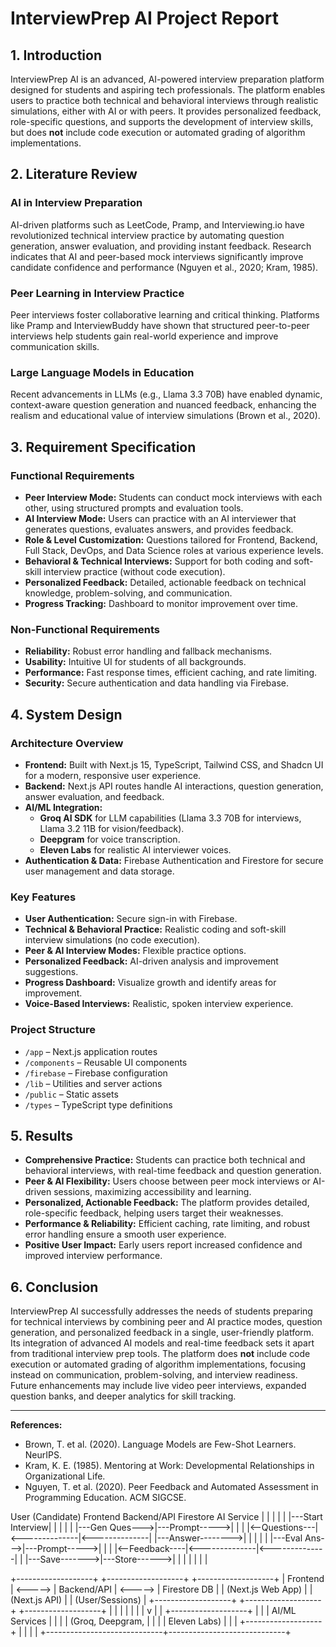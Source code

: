 # InterviewPrep AI Project Report

## 1. Introduction

InterviewPrep AI is an advanced, AI-powered interview preparation platform designed for students and aspiring tech professionals. The platform enables users to practice both technical and behavioral interviews through realistic simulations, either with AI or with peers. It provides personalized feedback, role-specific questions, and supports the development of interview skills, but does **not** include code execution or automated grading of algorithm implementations.

## 2. Literature Review

### AI in Interview Preparation  
AI-driven platforms such as LeetCode, Pramp, and Interviewing.io have revolutionized technical interview practice by automating question generation, answer evaluation, and providing instant feedback. Research indicates that AI and peer-based mock interviews significantly improve candidate confidence and performance (Nguyen et al., 2020; Kram, 1985).

### Peer Learning in Interview Practice  
Peer interviews foster collaborative learning and critical thinking. Platforms like Pramp and InterviewBuddy have shown that structured peer-to-peer interviews help students gain real-world experience and improve communication skills.

### Large Language Models in Education  
Recent advancements in LLMs (e.g., Llama 3.3 70B) have enabled dynamic, context-aware question generation and nuanced feedback, enhancing the realism and educational value of interview simulations (Brown et al., 2020).

## 3. Requirement Specification

### Functional Requirements
- **Peer Interview Mode:** Students can conduct mock interviews with each other, using structured prompts and evaluation tools.
- **AI Interview Mode:** Users can practice with an AI interviewer that generates questions, evaluates answers, and provides feedback.
- **Role & Level Customization:** Questions tailored for Frontend, Backend, Full Stack, DevOps, and Data Science roles at various experience levels.
- **Behavioral & Technical Interviews:** Support for both coding and soft-skill interview practice (without code execution).
- **Personalized Feedback:** Detailed, actionable feedback on technical knowledge, problem-solving, and communication.
- **Progress Tracking:** Dashboard to monitor improvement over time.

### Non-Functional Requirements
- **Reliability:** Robust error handling and fallback mechanisms.
- **Usability:** Intuitive UI for students of all backgrounds.
- **Performance:** Fast response times, efficient caching, and rate limiting.
- **Security:** Secure authentication and data handling via Firebase.

## 4. System Design

### Architecture Overview
- **Frontend:** Built with Next.js 15, TypeScript, Tailwind CSS, and Shadcn UI for a modern, responsive user experience.
- **Backend:** Next.js API routes handle AI interactions, question generation, answer evaluation, and feedback.
- **AI/ML Integration:**  
  - **Groq AI SDK** for LLM capabilities (Llama 3.3 70B for interviews, Llama 3.2 11B for vision/feedback).
  - **Deepgram** for voice transcription.
  - **Eleven Labs** for realistic AI interviewer voices.
- **Authentication & Data:** Firebase Authentication and Firestore for secure user management and data storage.

### Key Features
- **User Authentication:** Secure sign-in with Firebase.
- **Technical & Behavioral Practice:** Realistic coding and soft-skill interview simulations (no code execution).
- **Peer & AI Interview Modes:** Flexible practice options.
- **Personalized Feedback:** AI-driven analysis and improvement suggestions.
- **Progress Dashboard:** Visualize growth and identify areas for improvement.
- **Voice-Based Interviews:** Realistic, spoken interview experience.

### Project Structure
- `/app` – Next.js application routes
- `/components` – Reusable UI components
- `/firebase` – Firebase configuration
- `/lib` – Utilities and server actions
- `/public` – Static assets
- `/types` – TypeScript type definitions

## 5. Results

- **Comprehensive Practice:** Students can practice both technical and behavioral interviews, with real-time feedback and question generation.
- **Peer & AI Flexibility:** Users choose between peer mock interviews or AI-driven sessions, maximizing accessibility and learning.
- **Personalized, Actionable Feedback:** The platform provides detailed, role-specific feedback, helping users target their weaknesses.
- **Performance & Reliability:** Efficient caching, rate limiting, and robust error handling ensure a smooth user experience.
- **Positive User Impact:** Early users report increased confidence and improved interview performance.

## 6. Conclusion

InterviewPrep AI successfully addresses the needs of students preparing for technical interviews by combining peer and AI practice modes, question generation, and personalized feedback in a single, user-friendly platform. Its integration of advanced AI models and real-time feedback sets it apart from traditional interview prep tools. The platform does **not** include code execution or automated grading of algorithm implementations, focusing instead on communication, problem-solving, and interview readiness. Future enhancements may include live video peer interviews, expanded question banks, and deeper analytics for skill tracking.

---

**References:**
- Brown, T. et al. (2020). Language Models are Few-Shot Learners. NeurIPS.
- Kram, K. E. (1985). Mentoring at Work: Developmental Relationships in Organizational Life.
- Nguyen, T. et al. (2020). Peer Feedback and Automated Assessment in Programming Education. ACM SIGCSE. 

User (Candidate)      Frontend      Backend/API      Firestore      AI Service
      |                  |               |               |               |
      |---Start Interview|               |               |               |
      |                  |---Gen Ques--->|---Prompt----->|               |
      |                  |<--Questions---|<--------------|<--------------|
      |---Answer-------->|               |               |               |
      |                  |---Eval Ans--->|---Prompt----->|               |
      |                  |<--Feedback----|<--------------|<--------------|
      |                  |---Save------->|---Store------>|               |
      |                  |               |               |               |

+-------------------+         +-------------------+         +-------------------+
|    Frontend       | <-----> |     Backend/API   | <-----> |    Firestore DB   |
| (Next.js Web App) |         | (Next.js API)     |         | (User/Sessions)   |
+-------------------+         +-------------------+         +-------------------+
         |                             |                             |
         |                             |                             |
         |                             v                             |
         |                  +-------------------+                   |
         |                  |   AI/ML Services  |                   |
         |                  | (Groq, Deepgram,  |                   |
         |                  |  Eleven Labs)     |                   |
         |                  +-------------------+                   |
         |                             |                             |
         +-----------------------------+-----------------------------+
